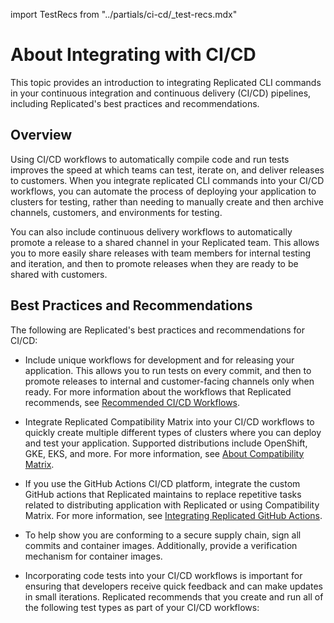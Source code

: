 import TestRecs from "../partials/ci-cd/_test-recs.mdx"

# About Integrating with CI/CD

This topic provides an introduction to integrating Replicated CLI commands in your continuous integration and continuous delivery (CI/CD) pipelines, including Replicated's best practices and recommendations.

## Overview

Using CI/CD workflows to automatically compile code and run tests improves the speed at which teams can test, iterate on, and deliver releases to customers. When you integrate replicated CLI commands into your CI/CD workflows, you can automate the process of deploying your application to clusters for testing, rather than needing to manually create and then archive channels, customers, and environments for testing.

You can also include continuous delivery workflows to automatically promote a release to a shared channel in your Replicated team. This allows you to more easily share releases with team members for internal testing and iteration, and then to promote releases when they are ready to be shared with customers.

## Best Practices and Recommendations

The following are Replicated's best practices and recommendations for CI/CD:

* Include unique workflows for development and for releasing your application. This allows you to run tests on every commit, and then to promote releases to internal and customer-facing channels only when ready. For more information about the workflows that Replicated recommends, see [Recommended CI/CD Workflows](ci-workflows).

* Integrate Replicated Compatibility Matrix into your CI/CD workflows to quickly create multiple different types of clusters where you can deploy and test your application. Supported distributions include OpenShift, GKE, EKS, and more. For more information, see [About Compatibility Matrix](testing-about).

* If you use the GitHub Actions CI/CD platform, integrate the custom GitHub actions that Replicated maintains to replace repetitive tasks related to distributing application with Replicated or using Compatibility Matrix. For more information, see [Integrating Replicated GitHub Actions](/vendor/ci-workflows-github-actions).

* To help show you are conforming to a secure supply chain, sign all commits and container images. Additionally, provide a verification mechanism for container images.

* Incorporating code tests into your CI/CD workflows is important for ensuring that developers receive quick feedback and can make updates in small iterations. Replicated recommends that you create and run all of the following test types as part of your CI/CD workflows:
    <TestRecs/>